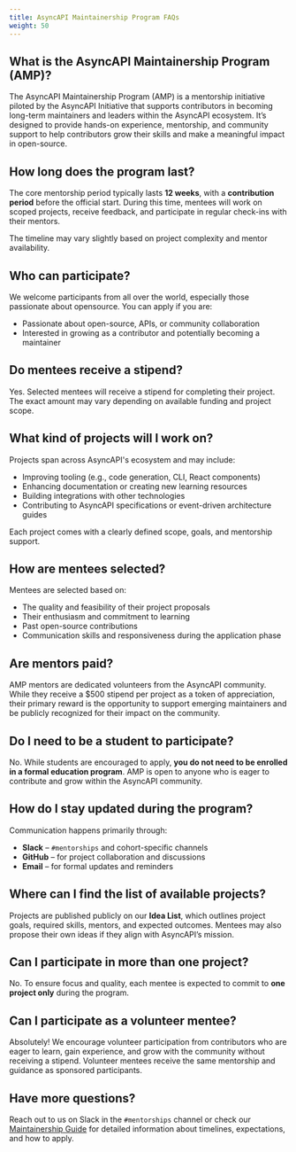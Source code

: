 ```yaml
---
title: AsyncAPI Maintainership Program FAQs
weight: 50
---
```


## What is the AsyncAPI Maintainership Program (AMP)?

The AsyncAPI Maintainership Program (AMP) is a mentorship initiative piloted by the AsyncAPI Initiative that supports contributors in becoming long-term maintainers and leaders within the AsyncAPI ecosystem. It’s designed to provide hands-on experience, mentorship, and community support to help contributors grow their skills and make a meaningful impact in open-source.

## How long does the program last?

The core mentorship period typically lasts **12 weeks**, with a **contribution period** before the official start. During this time, mentees will work on scoped projects, receive feedback, and participate in regular check-ins with their mentors.

The timeline may vary slightly based on project complexity and mentor availability.

## Who can participate?

We welcome participants from all over the world, especially those passionate about opensource. You can apply if you are:

- Passionate about open-source, APIs, or community collaboration
- Interested in growing as a contributor and potentially becoming a maintainer

## Do mentees receive a stipend?

Yes. Selected mentees will receive a stipend for completing their project. The exact amount may vary depending on available funding and project scope.

## What kind of projects will I work on?

Projects span across AsyncAPI's ecosystem and may include:

- Improving tooling (e.g., code generation, CLI, React components)
- Enhancing documentation or creating new learning resources
- Building integrations with other technologies
- Contributing to AsyncAPI specifications or event-driven architecture guides

Each project comes with a clearly defined scope, goals, and mentorship support.

## How are mentees selected?

Mentees are selected based on:

- The quality and feasibility of their project proposals
- Their enthusiasm and commitment to learning
- Past open-source contributions
- Communication skills and responsiveness during the application phase

## Are mentors paid?

AMP mentors are dedicated volunteers from the AsyncAPI community. While they receive a $500 stipend per project as a token of appreciation, their primary reward is the opportunity to support emerging maintainers and be publicly recognized for their impact on the community.

## Do I need to be a student to participate?

No. While students are encouraged to apply, **you do not need to be enrolled in a formal education program**. AMP is open to anyone who is eager to contribute and grow within the AsyncAPI community.

## How do I stay updated during the program?

Communication happens primarily through:

- **Slack** – `#mentorships` and cohort-specific channels
- **GitHub** – for project collaboration and discussions
- **Email** – for formal updates and reminders

## Where can I find the list of available projects?

Projects are published publicly on our **Idea List**, which outlines project goals, required skills, mentors, and expected outcomes. Mentees may also propose their own ideas if they align with AsyncAPI’s mission.
## Can I participate in more than one project?

No. To ensure focus and quality, each mentee is expected to commit to **one project only** during the program.

## Can I participate as a volunteer mentee?

Absolutely! We encourage volunteer participation from contributors who are eager to learn, gain experience, and grow with the community without receiving a stipend. Volunteer mentees receive the same mentorship and guidance as sponsored participants.

## Have more questions?

Reach out to us on Slack in the `#mentorships` channel or check our [Maintainership Guide](./index) for detailed information about timelines, expectations, and how to apply.
